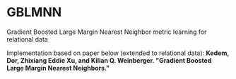 # GBLMNN
Gradient Boosted Large Margin Nearest Neighbor metric learning for relational data

Implementation based on paper below (extended to relational data):
**Kedem, Dor, Zhixiang Eddie Xu, and Kilian Q. Weinberger. "Gradient Boosted Large Margin Nearest Neighbors."**
